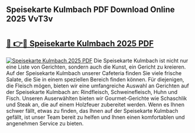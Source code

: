 ## Speisekarte Kulmbach PDF Download Online 2025 VvT3v

# <h2><a href="http://gc5gdja.nevu.top/?p=Speisekarte+Kulmbach">🔗 👉🔴 Speisekarte Kulmbach 2025 PDF</a></h2>

[![Speisekarte Kulmbach 2025 PDF](https://i.imgur.com/dBaPXMq.png)](http://gc5gdja.nevu.top/?p=Speisekarte+Kulmbach)
Die Speisekarte Kulmbach ist nicht nur eine Liste von Gerichten, sondern auch die Kunst, ein Gericht zu kreieren. Auf der Speisekarte Kulmbach unserer Cafeteria finden Sie viele frische Salate, die Sie in einem speziellen Bereich finden können. Für diejenigen, die Fleisch mögen, bieten wir eine umfangreiche Auswahl an Gerichten auf der Speisekarte Kulmbach an: Rindfleisch, Schweinefleisch, Huhn und Fisch. Unseren Auserwählten bieten wir Gourmet-Gerichte wie Schaschlik und Steak an, die auf einem Holzfeuer zubereitet werden. Wenn es Ihnen schwer fällt, etwas zu finden, das Ihnen auf der Speisekarte Kulmbach gefällt, ist unser Team bereit zu helfen und Ihnen einen komfortablen und angenehmen Service zu bieten.
